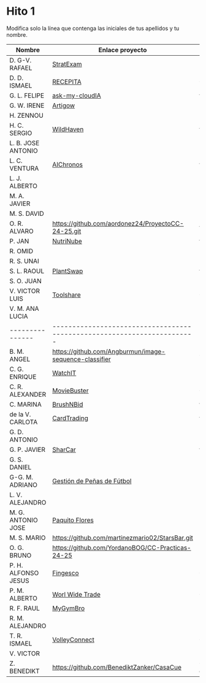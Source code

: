# Hito 1

Modifica solo la línea que contenga las iniciales de tus apellidos y tu nombre.

| Nombre       | Enlace proyecto                                                                    | Versión      |
| --------------- | ----------------------------------------------------------------------- | -------------- |
| D. G-V. RAFAEL | <!--enlace-->    [StratExam](https://github.com/rafadgvc/CC-app.git)               | <!--versión-->  1.0.0 |
| D. D. ISMAEL        | [RECEPITA](https://github.com/MiixZ/recepita)                           | 0.1.           |
| G. L. FELIPE | [ask-my-cloudIA](https://github.com/feglez/ask-my-cloudIA)                                                           | v1.0.0 |
| G. W. IRENE | <!--enlace--> [Artigow](https://github.com/irenegowh/Artigow)                                                          | <!--versión--> 1.0.0|
| H. ZENNOU | <!--enlace-->                                                           | <!--versión--> |
| H. C. SERGIO | [WildHaven](https://github.com/SergioHrvas/CloudComputing1MII)               | v0.1 |
| L. B. JOSE ANTONIO | <!--enlace-->                                                           | <!--versión--> |
| L. C. VENTURA | [AIChronos](https://github.com/v-lastrucci-c/MII_CC_UGR)                         | v0.0.1 |
| L. J. ALBERTO | <!--enlace-->                                                           | <!--versión--> |
| M. A. JAVIER | <!--enlace-->                                                           | <!--versión--> |
| M. S. DAVID | <!--enlace-->                                                           | <!--versión--> |
| O. R. ALVARO | https://github.com/aordonez24/ProyectoCC-24-25.git                                                        | v1.0 |                                                       | <!--versión--> |
| P. JAN | [NutriNube](https://github.com/pfeifer-j/CC-24-25_NutriNube/) | <!--version--> v0.0.1 |
| R. OMID | <!--enlace-->                                                           | <!--versión--> |
| R. S. UNAI | <!--enlace-->                                                           | <!--versión--> |
| S. L. RAOUL | [PlantSwap](https://github.com/RaoulLuque/PlantSwap?tab=readme-ov-file#milestone-1)                                                           | v0.0.1.       |
| S. O. JUAN | <!--enlace-->                                                           | <!--versión--> |
| V. VICTOR LUIS | [Toolshare](https://github.com/ge65luz/ToolShare)                       | 0.0.1 |
| V. M. ANA LUCIA | <!--enlace-->                                                           | <!--versión--> |
| --------------- | ----------------------------------------------------------------------- | -------------- |
| B. M. ANGEL | https://github.com/Angburmun/image-sequence-classifier                      | 0.1 |
| C. G. ENRIQUE | [WatchIT](https://github.com/cgenrique/WatchIT/tree/main/hito1)    | 1.0.0 |
| C. R. ALEXANDER | [MovieBuster](https://github.com/AlexColladodev/MovieBuster/tree/main/hito1)                                                           | 0.1 |
| C. MARINA | [BrushNBid](https://github.com/marinajcs/BrushNBid)                           | v1.0.0 |
| de la V. CARLOTA | [CardTrading](https://github.com/carlotiii30/CardTrading)         | v1.0.0 |
| G. D. ANTONIO | <!--enlace-->                                                           | <!--versión--> |
| G. P. JAVIER |[SharCar](https://github.com/javigp2002/Sharcar)                | v0.0.1 |
| G. S. DANIEL | <!--enlace-->                                                           | <!--versión--> |
| G-G. M. ADRIANO | [Gestión de Peñas de Fútbol ](https://github.com/adrianoggm/CC.2024-2025.Gestion-de-penas-de-futbol.git) | <!--versión--> |
| L. V. ALEJANDRO | <!--enlace-->                                                           | <!--versión--> |
| M. G. ANTONIO JOSE | [Paquito Flores](https://github.com/tosito1/Cloud-Computing/tree/main)                                                           | 1.0 |
| M. S. MARIO | https://github.com/martinezmario02/StarsBar.git                                                           | 1.0 |
| O. G. BRUNO | https://github.com/YordanoBOG/CC-Practicas-24-25                           | 1.0 |
| P. H. ALFONSO JESUS | [Fingesco](https://github.com/AlfonsoJPH/fingesco)              | 0.0.0 |
| P. M. ALBERTO | [Worl Wide Trade](https://github.com/RedRiotTank/WorldWideTrade)   | 0.0.0|
| R. F. RAUL | [MyGymBro](https://github.com/RaulRF02/MyGymBro)                        | 1.0.0          |
| R. M. ALEJANDRO | <!--enlace-->                                                           | <!--versión--> |
| T. R. ISMAEL | [VolleyConnect ](https://github.com/ismeh/VolleyConnect)                                                           | 0.1 |
| V. VICTOR | <!--enlace-->                                                           | <!--versión--> |
| Z. BENEDIKT | https://github.com/BenediktZanker/CasaCue | 0.0.1-development |
